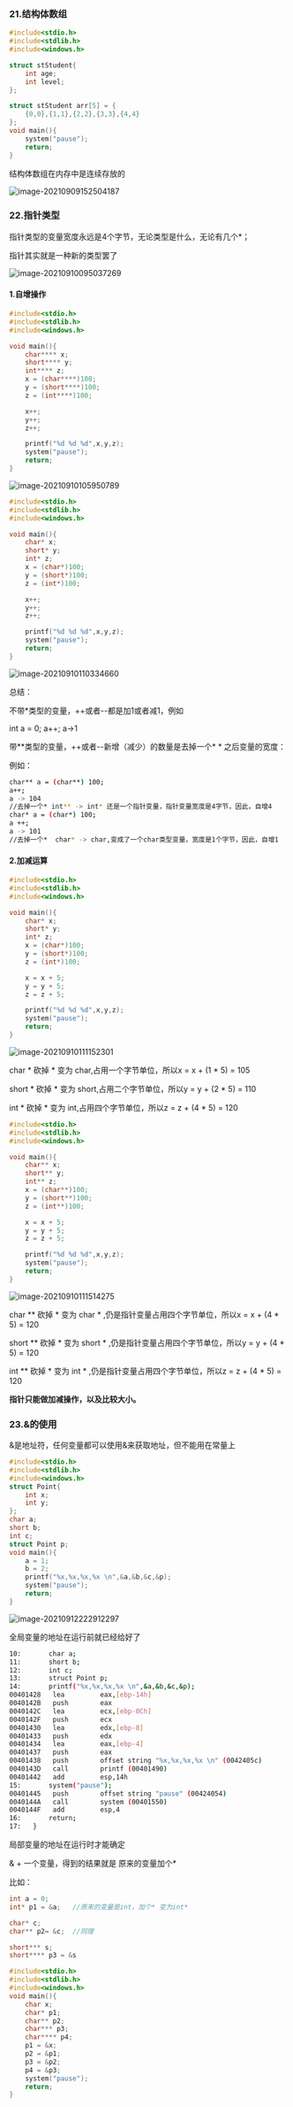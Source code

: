 ### 21.结构体数组

```c
#include<stdio.h>
#include<stdlib.h>
#include<windows.h>

struct stStudent{
	int age;
	int level;
};

struct stStudent arr[5] = {
	{0,0},{1,1},{2,2},{3,3},{4,4}
};
void main(){
	system("pause");
	return;
}
```

结构体数组在内存中是连续存放的

![image-20210909152504187](c.assets/image-20210909152504187.png)

### 22.指针类型

指针类型的变量宽度永远是4个字节，无论类型是什么，无论有几个*；

指针其实就是一种新的类型罢了

![image-20210910095037269](c.assets/image-20210910095037269.png)

#### 1.自增操作

```C
#include<stdio.h>
#include<stdlib.h>
#include<windows.h>

void main(){
	char**** x;
	short**** y;
	int**** z;
	x = (char****)100;
	y = (short****)100;
	z = (int****)100;

	x++;
	y++;
	z++;

	printf("%d %d %d",x,y,z);
	system("pause");
	return;
}
```

![image-20210910105950789](c.assets/image-20210910105950789.png)

```C
#include<stdio.h>
#include<stdlib.h>
#include<windows.h>

void main(){
	char* x;
	short* y;
	int* z;
	x = (char*)100;
	y = (short*)100;
	z = (int*)100;

	x++;
	y++;
	z++;

	printf("%d %d %d",x,y,z);
	system("pause");
	return;
}
```

![image-20210910110334660](c.assets/image-20210910110334660.png)

总结：

不带*类型的变量，++或者--都是加1或者减1，例如

int a = 0; a++;   a->1

带**类型的变量，++或者--新增（减少）的数量是去掉一个* * 之后变量的宽度：

例如：

```bash
char** a = (char**) 100;
a++;
a -> 104
//去掉一个* int** -> int* 还是一个指针变量，指针变量宽度是4字节，因此，自增4
char* a = (char*) 100;
a ++;
a -> 101
//去掉一个*  char* -> char,变成了一个char类型变量，宽度是1个字节，因此，自增1
```

#### 2.加减运算

```C
#include<stdio.h>
#include<stdlib.h>
#include<windows.h>

void main(){
	char* x;
	short* y;
	int* z;
	x = (char*)100;
	y = (short*)100;
	z = (int*)100;

	x = x + 5;
	y = y + 5;
	z = z + 5;

	printf("%d %d %d",x,y,z);
	system("pause");
	return;
}
```

![image-20210910111152301](c.assets/image-20210910111152301.png)

char * 砍掉 * 变为 char,占用一个字节单位，所以x = x + (1 * 5) = 105

short * 砍掉 * 变为 short,占用二个字节单位，所以y = y + (2 * 5) = 110

int * 砍掉 * 变为 int,占用四个字节单位，所以z = z + (4 * 5) = 120

```C
#include<stdio.h>
#include<stdlib.h>
#include<windows.h>

void main(){
	char** x;
	short** y;
	int** z;
	x = (char**)100;
	y = (short**)100;
	z = (int**)100;

	x = x + 5;
	y = y + 5;
	z = z + 5;

	printf("%d %d %d",x,y,z);
	system("pause");
	return;
}
```

![image-20210910111514275](c.assets/image-20210910111514275.png)

char ** 砍掉 * 变为 char * ,仍是指针变量占用四个字节单位，所以x = x + (4 * 5) = 120

short ** 砍掉 * 变为 short * ,仍是指针变量占用四个字节单位，所以y = y + (4 * 5) = 120

int ** 砍掉 * 变为 int * ,仍是指针变量占用四个字节单位，所以z = z + (4 * 5) = 120

**指针只能做加减操作，以及比较大小。**

### 23.&的使用

&是地址符，任何变量都可以使用&来获取地址，但不能用在常量上

```C
#include<stdio.h>
#include<stdlib.h>
#include<windows.h>
struct Point{
    int x;
    int y;
};
char a;
short b;
int c;
struct Point p;
void main(){
    a = 1;
    b = 2;
    printf("%x,%x,%x,%x \n",&a,&b,&c,&p);
    system("pause");
    return;
}
```

![image-20210912222912297](c.assets/image-20210912222912297.png)

全局变量的地址在运行前就已经给好了

```bash
10:       char a;
11:       short b;
12:       int c;
13:       struct Point p;
14:       printf("%x,%x,%x,%x \n",&a,&b,&c,&p);
00401428   lea         eax,[ebp-14h]
0040142B   push        eax
0040142C   lea         ecx,[ebp-0Ch]
0040142F   push        ecx
00401430   lea         edx,[ebp-8]
00401433   push        edx
00401434   lea         eax,[ebp-4]
00401437   push        eax
00401438   push        offset string "%x,%x,%x,%x \n" (0042405c)
0040143D   call        printf (00401490)
00401442   add         esp,14h
15:       system("pause");
00401445   push        offset string "pause" (00424054)
0040144A   call        system (00401550)
0040144F   add         esp,4
16:       return;
17:   }
```

局部变量的地址在运行时才能确定



& + 一个变量，得到的结果就是 原来的变量加个*

比如：

```C
int a = 0;
int* p1 = &a; 	//原来的变量是int，加个* 变为int*

char* c;
char** p2= &c;	//同理

short*** s;
short**** p3 = &s
```

```C
#include<stdio.h>
#include<stdlib.h>
#include<windows.h>
void main(){
    char x;
    char* p1;
    char** p2;
    char*** p3;
    char**** p4;
    p1 = &x;
    p2 = &p1;
    p3 = &p2;
    p4 = &p3;
    system("pause");
    return;
}
```

